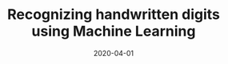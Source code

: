 ---
title: "Recognizing handwritten digits using Machine Learning"
cover: "./mnist-from-scratch-cover.jpg"
date: "2020-04-01"
category: "tech"
tags:
    - python
    - machine-learning
    - numpy
    - QT5
    - MNIST
description: "A Machine Learning project to recognize handwritten digits from the MNIST dataset with a 97 % accuracy. Written in Python using Numpy, completely from the ground up (no TensorFlow etc). Uses PyQT5 for a visual interface"
aim: "The aim of this project was implement a neural network from scratch to learn about machine learning. It also served as a learning oppertunity for the GUI framework PyQT5"
github: "https://github.com/Latiang/hand-writing-recognition"
authors: "William Sandström and Harald Bjurulf"
---